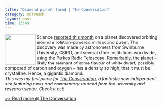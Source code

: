 ```yaml
---
title: "Diamond planet found | The Conversation"
category: outreach
layout: post
time: 13:49
---
```

<!-- header generated from blosxom format post; make_header.pl 23.1.2022 -->
<p>
  <!---- Begin .post ---->
<img src="http://cdn.theconversation.edu.au/files/3162/width440/aapone-20080211000077864970-us-grammys-show-beyonce-original.jpg" width="100" align="left">
Science 
<a href="http://www.sciencemag.org/content/early/2011/08/19/science.1208890.abstract">reported this month</a> on a planet discovered orbiting around a 
rotation-powered millisecond pulsar. The discovery was made by astronomers 
from Swinburne University, CSIRO, and several other institutions worldwide,
using the <a href="http://www.parkes.atnf.csiro.au">Parkes Radio Telescope</a>.
Remarkably, the planet &ndash; likely the remnant of some flavour of white
dwarf, possibly composed of carbon and oxygen &ndash; has a density so high,
that it must be crystalline. Hence, a gigantic diamond. <br><em>This was my
first piece for <a href="http://theconversation.edu.au">The Conversation</a>,
a fantastic new independent site featuring news and commentary sourced from
the university and research sector. Check it out!</em>
<p>
<!-- --------------------------------------------------------- -->
<a href="ihttp://theconversation.edu.au/diamond-planet-found-if-you-like-it-then-you-should-have-put-a-ring-on-it-3069">&gt;&gt; Read more @ The Conversation</a>
<p>
